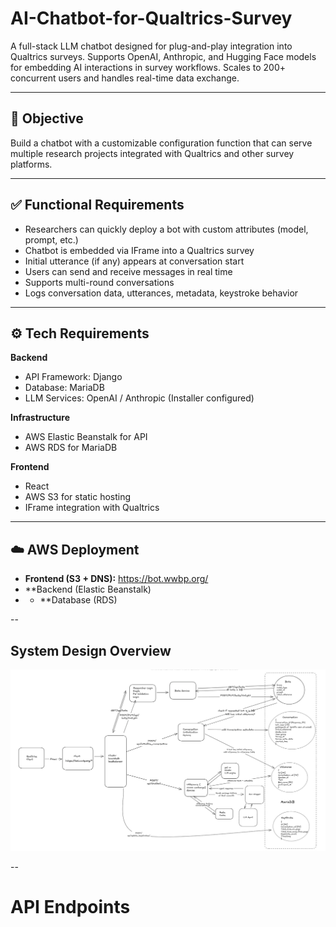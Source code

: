 # AI-Chatbot-for-Qualtrics-Survey
A full-stack LLM chatbot designed for plug-and-play integration into Qualtrics surveys. Supports OpenAI, Anthropic, and Hugging Face models for embedding AI interactions in survey workflows. Scales to 200+ concurrent users and handles real-time data exchange.

--- 
## 🎯 Objective
Build a chatbot with a customizable configuration function that can serve multiple research projects integrated with Qualtrics and other survey platforms.

---

## ✅ Functional Requirements
- Researchers can quickly deploy a bot with custom attributes (model, prompt, etc.)
- Chatbot is embedded via IFrame into a Qualtrics survey
- Initial utterance (if any) appears at conversation start
- Users can send and receive messages in real time
- Supports multi-round conversations
- Logs conversation data, utterances, metadata, keystroke behavior

---

## ⚙️ Tech Requirements
**Backend**  
- API Framework: Django  
- Database: MariaDB  
- LLM Services: OpenAI / Anthropic (Installer configured)  

**Infrastructure**  
- AWS Elastic Beanstalk for API  
- AWS RDS for MariaDB  

**Frontend**  
- React  
- AWS S3 for static hosting  
- IFrame integration with Qualtrics

---

## ☁️ AWS Deployment
- **Frontend (S3 + DNS):** https://bot.wwbp.org/
- **Backend (Elastic Beanstalk)
- - **Database (RDS)
 
-- 
## System Design Overview
![System Design Overview](https://github.com/Soojin-Lee0819/AI-Chatbot-for-Qualtrics-Survey/blob/main/humanlikebot-system%20(1).png)

--
# API Endpoints

